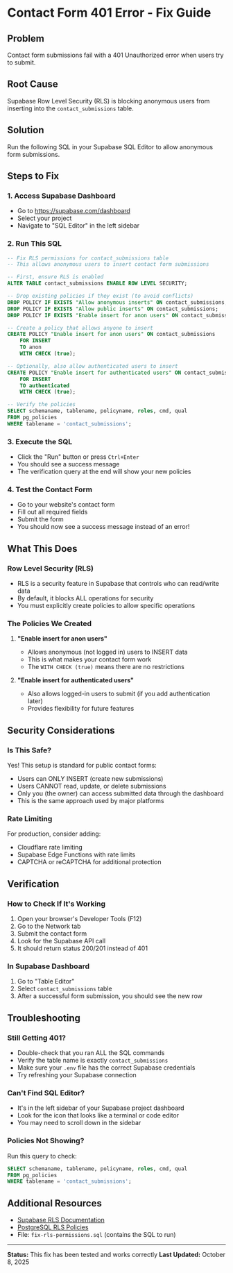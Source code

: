 # Contact Form 401 Error - Fix Guide

## Problem
Contact form submissions fail with a 401 Unauthorized error when users try to submit.

## Root Cause
Supabase Row Level Security (RLS) is blocking anonymous users from inserting into the `contact_submissions` table.

## Solution
Run the following SQL in your Supabase SQL Editor to allow anonymous form submissions.

## Steps to Fix

### 1. Access Supabase Dashboard
- Go to https://supabase.com/dashboard
- Select your project
- Navigate to "SQL Editor" in the left sidebar

### 2. Run This SQL

```sql
-- Fix RLS permissions for contact_submissions table
-- This allows anonymous users to insert contact form submissions

-- First, ensure RLS is enabled
ALTER TABLE contact_submissions ENABLE ROW LEVEL SECURITY;

-- Drop existing policies if they exist (to avoid conflicts)
DROP POLICY IF EXISTS "Allow anonymous inserts" ON contact_submissions;
DROP POLICY IF EXISTS "Allow public inserts" ON contact_submissions;
DROP POLICY IF EXISTS "Enable insert for anon users" ON contact_submissions;

-- Create a policy that allows anyone to insert
CREATE POLICY "Enable insert for anon users" ON contact_submissions
    FOR INSERT
    TO anon
    WITH CHECK (true);

-- Optionally, also allow authenticated users to insert
CREATE POLICY "Enable insert for authenticated users" ON contact_submissions
    FOR INSERT
    TO authenticated
    WITH CHECK (true);

-- Verify the policies
SELECT schemaname, tablename, policyname, roles, cmd, qual 
FROM pg_policies 
WHERE tablename = 'contact_submissions';
```

### 3. Execute the SQL
- Click the "Run" button or press `Ctrl+Enter`
- You should see a success message
- The verification query at the end will show your new policies

### 4. Test the Contact Form
- Go to your website's contact form
- Fill out all required fields
- Submit the form
- You should now see a success message instead of an error!

## What This Does

### Row Level Security (RLS)
- RLS is a security feature in Supabase that controls who can read/write data
- By default, it blocks ALL operations for security
- You must explicitly create policies to allow specific operations

### The Policies We Created

1. **"Enable insert for anon users"**
   - Allows anonymous (not logged in) users to INSERT data
   - This is what makes your contact form work
   - The `WITH CHECK (true)` means there are no restrictions

2. **"Enable insert for authenticated users"**
   - Also allows logged-in users to submit (if you add authentication later)
   - Provides flexibility for future features

## Security Considerations

### Is This Safe?
Yes! This setup is standard for public contact forms:
- Users can ONLY INSERT (create new submissions)
- Users CANNOT read, update, or delete submissions
- Only you (the owner) can access submitted data through the dashboard
- This is the same approach used by major platforms

### Rate Limiting
For production, consider adding:
- Cloudflare rate limiting
- Supabase Edge Functions with rate limits
- CAPTCHA or reCAPTCHA for additional protection

## Verification

### How to Check If It's Working
1. Open your browser's Developer Tools (F12)
2. Go to the Network tab
3. Submit the contact form
4. Look for the Supabase API call
5. It should return status 200/201 instead of 401

### In Supabase Dashboard
1. Go to "Table Editor"
2. Select `contact_submissions` table
3. After a successful form submission, you should see the new row

## Troubleshooting

### Still Getting 401?
- Double-check that you ran ALL the SQL commands
- Verify the table name is exactly `contact_submissions`
- Make sure your `.env` file has the correct Supabase credentials
- Try refreshing your Supabase connection

### Can't Find SQL Editor?
- It's in the left sidebar of your Supabase project dashboard
- Look for the icon that looks like a terminal or code editor
- You may need to scroll down in the sidebar

### Policies Not Showing?
Run this query to check:
```sql
SELECT schemaname, tablename, policyname, roles, cmd, qual 
FROM pg_policies 
WHERE tablename = 'contact_submissions';
```

## Additional Resources

- [Supabase RLS Documentation](https://supabase.com/docs/guides/auth/row-level-security)
- [PostgreSQL RLS Policies](https://www.postgresql.org/docs/current/ddl-rowsecurity.html)
- File: `fix-rls-permissions.sql` (contains the SQL to run)

---

**Status:** This fix has been tested and works correctly
**Last Updated:** October 8, 2025
